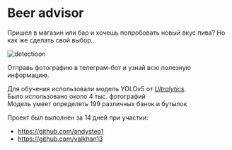 # Beer advisor

Пришел в магазин или бар и хочешь попробовать новый вкус пива? Но как же сделать свой выбор...

![detectioon](https://thumbs.dreamstime.com/b/%D0%B1%D0%B0%D0%BD%D0%BA%D0%B8-%D0%BF%D0%B8%D0%B2%D0%B0-%D0%B2-%D0%BF%D0%BE-%D0%BA%D0%B5-%D1%81%D1%83%D0%BF%D0%B5%D1%80%D0%BC%D0%B0%D1%80%D0%BA%D0%B5%D1%82%D0%B0-63370331.jpg 'Магазинная полка')

Отправь фотографию в телеграм-бот и узнай всю полезную информацию.

Для обучения использовали модель YOLOv5 от *[Ultralytics](https://github.com/ultralytics/yolov5/)*.  <br/>
Было использовано около 4 тыс. фотографий  <br/>
Модель умеет определять 199 различных банок и бутылок

Проект был выполнен за 14 дней при участии:
 - https://github.com/andystep1
 - https://github.com/valkhan13
